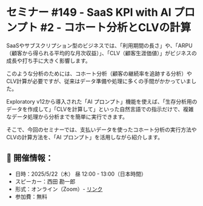 # セミナー #149 - SaaS KPI with AI プロンプト #2 - コホート分析とCLVの計算

SaaSやサブスクリプション型のビジネスでは、「利用期間の長さ」や、「ARPU（顧客から得られる平均的な月次収益）」、「CLV（顧客生涯価値）」がビジネスの成長や打ち手に大きく影響します。

このような分析のためには、コホート分析（顧客の継続率を追跡する分析）やCLV計算が必要ですが、従来はデータ準備や処理に多くの手間がかかっていました。

Exploratory v12から導入された「AI プロンプト」機能を使えば、「生存分析用のデータを作成して」「CLVを計算して」といった自然言語での指示だけで、複雑なデータ処理から分析までを簡単に実行できます。

そこで、今回のセミナーでは、支払いデータを使ったコホート分析の実行方法やCLVの計算方法を、「AI プロンプト」を活用しながら紹介します。

## 📅 開催情報：

* 日時：2025/5/22（木） 昼 12:00 - 13:00（日本時間）
* スピーカー：西田 勘一郎
* 形式：オンライン（Zoom）- [リンク](https://us02web.zoom.us/j/331585134?pwd=VGVyeXBRWjFMT2hESFdhSU45Z2d0dz09)
* 参加費：無料